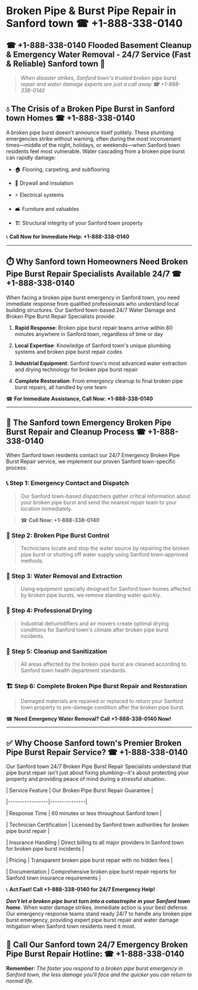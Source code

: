 # Broken Pipe & Burst Pipe Repair in Sanford town ☎ +1-888-338-0140  
## ☎ +1-888-338-0140 Flooded Basement Cleanup & Emergency Water Removal - 24/7 Service (Fast & Reliable) Sanford town 🚨  

> *When disaster strikes, Sanford town's trusted broken pipe burst repair and water damage experts are just a call away ☎ +1-888-338-0140*  

## 💧 The Crisis of a Broken Pipe Burst in Sanford town Homes ☎ +1-888-338-0140  

A broken pipe burst doesn't announce itself politely. These plumbing emergencies strike without warning, often during the most inconvenient times—middle of the night, holidays, or weekends—when Sanford town residents feel most vulnerable. Water cascading from a broken pipe burst can rapidly damage:  

* 🏠 Flooring, carpeting, and subflooring  
* 🧱 Drywall and insulation  
* ⚡ Electrical systems  
* 🛋️ Furniture and valuables  
* 🏗️ Structural integrity of your Sanford town property  

📞 **Call Now for Immediate Help: +1-888-338-0140**  

---  

## ⏱️ Why Sanford town Homeowners Need Broken Pipe Burst Repair Specialists Available 24/7 ☎ +1-888-338-0140  

When facing a broken pipe burst emergency in Sanford town, you need immediate response from qualified professionals who understand local building structures. Our Sanford town-based 24/7 Water Damage and Broken Pipe Burst Repair Specialists provide:  

1. **Rapid Response**: Broken pipe burst repair teams arrive within 60 minutes anywhere in Sanford town, regardless of time or day  
2. **Local Expertise**: Knowledge of Sanford town's unique plumbing systems and broken pipe burst repair codes  
3. **Industrial Equipment**: Sanford town's most advanced water extraction and drying technology for broken pipe burst repair  
4. **Complete Restoration**: From emergency cleanup to final broken pipe burst repairs, all handled by one team  

☎ **For Immediate Assistance, Call Now: +1-888-338-0140**  

---  

## 🔧 The Sanford town Emergency Broken Pipe Burst Repair and Cleanup Process ☎ +1-888-338-0140  

When Sanford town residents contact our 24/7 Emergency Broken Pipe Burst Repair service, we implement our proven Sanford town-specific process:  

### 📞 Step 1: Emergency Contact and Dispatch  
> Our Sanford town-based dispatchers gather critical information about your broken pipe burst and send the nearest repair team to your location immediately.  
> ☎ **Call Now: +1-888-338-0140**  

### 🚿 Step 2: Broken Pipe Burst Control  
> Technicians locate and stop the water source by repairing the broken pipe burst or shutting off water supply using Sanford town-approved methods.  

### 🌊 Step 3: Water Removal and Extraction  
> Using equipment specially designed for Sanford town homes affected by broken pipe bursts, we remove standing water quickly.  

### 💨 Step 4: Professional Drying  
> Industrial dehumidifiers and air movers create optimal drying conditions for Sanford town's climate after broken pipe burst incidents.  

### 🧼 Step 5: Cleanup and Sanitization  
> All areas affected by the broken pipe burst are cleaned according to Sanford town health department standards.  

### 🏗️ Step 6: Complete Broken Pipe Burst Repair and Restoration  
> Damaged materials are repaired or replaced to return your Sanford town property to pre-damage condition after the broken pipe burst.  

☎ **Need Emergency Water Removal? Call +1-888-338-0140 Now!**  

---  

## ✅ Why Choose Sanford town's Premier Broken Pipe Burst Repair Service? ☎ +1-888-338-0140  

Our Sanford town 24/7 Broken Pipe Burst Repair Specialists understand that pipe burst repair isn't just about fixing plumbing—it's about protecting your property and providing peace of mind during a stressful situation.  

| Service Feature | Our Broken Pipe Burst Repair Guarantee |  
|-----------------|---------------|  
| Response Time | 60 minutes or less throughout Sanford town |  
| Technician Certification | Licensed by Sanford town authorities for broken pipe burst repair |  
| Insurance Handling | Direct billing to all major providers in Sanford town for broken pipe burst incidents |  
| Pricing | Transparent broken pipe burst repair with no hidden fees |  
| Documentation | Comprehensive broken pipe burst repair reports for Sanford town insurance requirements |  

📞 **Act Fast! Call +1-888-338-0140 for 24/7 Emergency Help!**  

***Don't let a broken pipe burst turn into a catastrophe in your Sanford town home.*** When water damage strikes, immediate action is your best defense. Our emergency response teams stand ready 24/7 to handle any broken pipe burst emergency, providing expert pipe burst repair and water damage mitigation when Sanford town residents need it most.  

## 📱 Call Our Sanford town 24/7 Emergency Broken Pipe Burst Repair Hotline: ☎ +1-888-338-0140  

**Remember**: *The faster you respond to a broken pipe burst emergency in Sanford town, the less damage you'll face and the quicker you can return to normal life.*